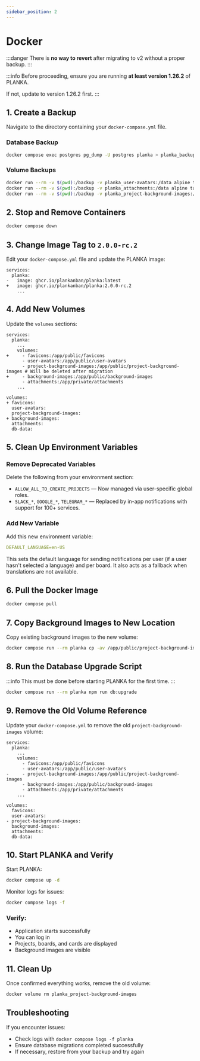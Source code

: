 ```yaml
---
sidebar_position: 2
---
```


# Docker

:::danger
There is **no way to revert** after migrating to v2 without a proper backup.
:::

:::info
Before proceeding, ensure you are running **at least version 1.26.2** of PLANKA.

If not, update to version 1.26.2 first.
:::

## 1. Create a Backup

Navigate to the directory containing your `docker-compose.yml` file.

### Database Backup

```bash
docker compose exec postgres pg_dump -U postgres planka > planka_backup_$(date +%Y%m%d).sql
```

### Volume Backups

```bash
docker run --rm -v $(pwd):/backup -v planka_user-avatars:/data alpine tar -czvf /backup/user-avatars.tar.gz -C /data .
docker run --rm -v $(pwd):/backup -v planka_attachments:/data alpine tar -czvf /backup/attachments.tar.gz -C /data .
docker run --rm -v $(pwd):/backup -v planka_project-background-images:/data alpine tar -czvf /backup/project-background-images.tar.gz -C /data .
```

## 2. Stop and Remove Containers

```bash
docker compose down
```

## 3. Change Image Tag to `2.0.0-rc.2`

Edit your `docker-compose.yml` file and update the PLANKA image:

```
services:
  planka:
-   image: ghcr.io/plankanban/planka:latest
+   image: ghcr.io/plankanban/planka:2.0.0-rc.2
    ...
```

## 4. Add New Volumes

Update the `volumes` sections:

```
services:
  planka:
    ...
    volumes:
+     - favicons:/app/public/favicons
      - user-avatars:/app/public/user-avatars
      - project-background-images:/app/public/project-background-images # Will be deleted after migration
+     - background-images:/app/public/background-images
      - attachments:/app/private/attachments
    ...

volumes:
+ favicons:
  user-avatars:
  project-background-images:
+ background-images:
  attachments:
  db-data:
```

## 5. Clean Up Environment Variables

### Remove Deprecated Variables

Delete the following from your environment section:

* `ALLOW_ALL_TO_CREATE_PROJECTS` — Now managed via user-specific global roles.
* `SLACK_*`, `GOOGLE_*`, `TELEGRAM_*` — Replaced by in-app notifications with support for 100+ services.

### Add New Variable

Add this new environment variable:

```yaml
DEFAULT_LANGUAGE=en-US
```

This sets the default language for sending notifications per user (if a user hasn't selected a language) and per board. It also acts as a fallback when translations are not available.

## 6. Pull the Docker Image

```bash
docker compose pull
```

## 7. Copy Background Images to New Location

Copy existing background images to the new volume:

```bash
docker compose run --rm planka cp -av /app/public/project-background-images/. /app/public/background-images
```

## 8. Run the Database Upgrade Script

:::info
This must be done before starting PLANKA for the first time.
:::

```bash
docker compose run --rm planka npm run db:upgrade
```

## 9. Remove the Old Volume Reference

Update your `docker-compose.yml` to remove the old `project-background-images` volume:

```
services:
  planka:
    ...
    volumes:
      - favicons:/app/public/favicons
      - user-avatars:/app/public/user-avatars
-     - project-background-images:/app/public/project-background-images
      - background-images:/app/public/background-images
      - attachments:/app/private/attachments
    ...

volumes:
  favicons:
  user-avatars:
- project-background-images:
  background-images:
  attachments:
  db-data:
```

## 10. Start PLANKA and Verify

Start PLANKA:

```bash
docker compose up -d
```

Monitor logs for issues:

```bash
docker compose logs -f
```

### Verify:

- Application starts successfully
- You can log in
- Projects, boards, and cards are displayed
- Background images are visible

## 11. Clean Up

Once confirmed everything works, remove the old volume:

```bash
docker volume rm planka_project-background-images
```

## Troubleshooting

If you encounter issues:

- Check logs with `docker compose logs -f planka`
- Ensure database migrations completed successfully
- If necessary, restore from your backup and try again
